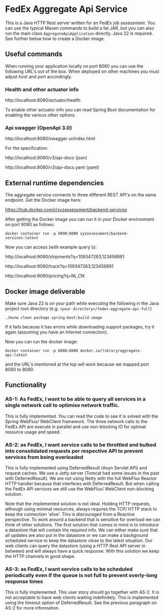 # FedEx Aggregate Api Service

This is a Java HTTP Rest server written for an FedEx job assessment. You can use the typical Maven commands to build a
fat JAR, but you can also run the main class `AggregateApiApplication` directly. Java 22 is required.
See further below how to create a Docker image.

## Useful commands
When running your application locally on port 8080 you can use the following URL's out of the box. When
deployed on other machines you must adjust host and port accordingly.

### Health and other actuator info

http://localhost:8080/actuator/health 

To enable other actuator info you can read Spring Boot documentation for enabling the various other options.

### Api swagger (OpenApi 3.0)

http://localhost:8080/swagger-ui/index.html

For the specification:

http://localhost:8080/v3/api-docs (json)

http://localhost:8080/v3/api-docs.yaml (yaml)

## External runtime dependencies

The aggregate service connects to three different REST API's on the same endpoint. 
Get the Docker image here:

https://hub.docker.com/r/xyzassessment/backend-services

After getting the Docker image you can run it in your Docker environment on port 9090 as follows:
```
docker container run -p 9090:8080 xyzassessment/backend-services:latest
```
Now you can access (with example query's):

http://localhost:9090/shipments?q=109347263,123456891

http://localhost:9090/track?q=109347263,123456891

http://localhost:9090/pricing?q=NL,CN

## Docker image deliverable
Make sure Java 22 is on your path while executing the following in the 
Java project root directory (e.g. `<your directory>/fedex-aggregate-api-full`)
```
./mvnw clean package spring-boot:build-image
```
If it fails because it has errors while downloading support packages, try it again (assuming you have an
Internet connection).

Now you can run the docker image:
```
docker container run -p 8080:8080 docker.io/library/aggregate-api:latest
```
and the URL's mentioned at the top will work because we mapped port 8080 to 8080.

## Functionality

### AS-1: As FedEx, I want to be able to query all services in a single network call to optimise network traffic.

This is fully implemented. You can read the code to see it is solved with the Spring WebFlux/ WebClient framework.
The three network calls to the FedEx API are execute in parallel and use non-blocking IO for optimal resource usage and speed.

### AS-2: as FedEx, I want service calls to be throttled and bulked into consolidated requests per respective API to prevent services from being overloaded

This is fully implemented using DeferredResult (Asyn Servlet API) and request caches. We use a Jetty server
(Tomcat had some issues in the past with DeferredResult).
We are not using Netty with the full WebFlux Reactor HTTP handler because that interferes with DeferredResult.
But when calling the FedEx API services we still use the WebFlux/ WebClient non-blocking solution.

Note that the implemented solution is not ideal. Holding HTTP requests, although using minimal resources, 
always requires the TCP/ HTTP stack to keep the connection 'alive'. This is discouraged from a 
Reactive perspective. 
To work around a backend that is sensitive for overload we can think of other solutions. The first
solution that comes in mind is to introduce a datastore that will contain the required info. We can either
make sure that all updates are also put in the datastore or we can make a background scheduled service to
keep the datastore close to the latest situation. Our web clients can query the datastore (using a 
HTTP Rest API server in between) and will always have a quick response. With this solution we keep 
the HTTP channels in good shape.

### AS-3: as FedEx, I want service calls to be scheduled periodically even if the queue is not full to prevent overly-long response times

This is fully implemented. This user story should go together with AS-2. It is not acceptable to have web clients 
waiting indefinitely. This is implemented using the timeout option of DeferredResult.
See the previous paragraph on AS-2 for more information.

